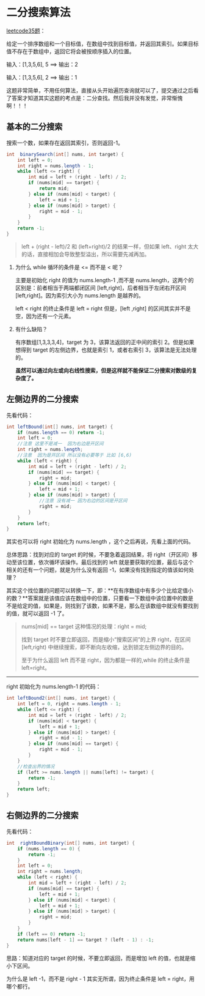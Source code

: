# 二分搜索算法

[leetcode35题](https://leetcode-cn.com/problems/search-insert-position/)：

给定一个排序数组和一个目标值，在数组中找到目标值，并返回其索引。如果目标值不存在于数组中，返回它将会被按顺序插入的位置。 

输入：[1,3,5,6], 5  ==>  输出：2

输入：[1,3,5,6], 2  ==>  输出：1

这题非常简单，不用任何算法，直接从头开始遍历查询就可以了，提交通过之后看了答案才知道其实这题的考点是：二分查找。然后我并没有发觉，非常惭愧啊！！！

## 基本的二分搜索

搜索一个数，如果存在返回其索引，否则返回-1。

```java
int  binarySearch(int[] nums, int target) {
    int left = 0;
    int right = nums.length - 1;
    while (left <= right) {
        int mid = left + (right - left) / 2;
        if (nums[mid] == target) {
            return mid;
        } else if (nums[mid] < target) {
            left = mid + 1;
        } else if (nums[mid] > target) {
            right = mid - 1;
        }
    }
    return -1;
}
```

> left + (right - left)/2 和 (left+right)/2 的结果一样，但如果 left、right 太大的话，直接相加会导致整型溢出，所以需要先减再加。

1. 为什么 while 循环的条件是 <= 而不是 < 呢？

   主要是初始化 right 的值为 nums.length-1 ,而不是 nums.length，这两个的区别是：前者相当于两端都闭区间 [left,right]，后者相当于左闭右开区间 [left,right]。因为索引大小为 nums.length 是越界的。

   left < right 的终止条件是 left = right 但是，[left ,right] 的区间其实并不是空，因为还有一个元素。

2. 有什么缺陷？

   有序数组[1,3,3,3,4]，target 为 3，该算法返回的正中间的索引 2。但是如果想得到 target 的左侧边界，也就是索引 1，或者右索引 3，该算法是无法处理的。

   **虽然可以通过向左或向右线性搜索，但是这样就不能保证二分搜索对数级的复杂度了。**

## 左侧边界的二分搜索

先看代码：

```java
int leftBound(int[] nums, int target) {
    if (nums.length == 0) return -1;
    int left = 0;
    //注意 这里不是减一  因为右边是开区间
    int right = nums.length;
    //注意  因为是开区间 所以没有必要等于 比如 [6,6)
    while (left < right) {
        int mid = left + (right - left) / 2;
        if (nums[mid] == target) {
            right = mid;
        } else if (nums[mid] < target) {
            left = mid + 1;
        } else if (nums[mid] > target) {
            //注意 没有减一 因为右边的区间是开区间
            right = mid;
        }
    }
    return left;
}
```

其实也可以将 right 初始化为 nums.length ，这个之后再说，先看上面的代码。

总体思路：找到对应的 target 的时候，不要急着返回结果，将 right（开区间）移动至该位置，依次循环该操作。最后找到的 left 就是要获取的位置，最后与这个相关的还有一个问题，就是为什么没有返回 -1，如果没有找到指定的值该如何处理？

其实这个找位置的问题可以转换一下，即：**在有序数组中有多少个比给定值小的数？**答案就是该值应该在数组中的位置，只要看一下数组中该位置中的数是不是给定的值，如果是，则找到了该数，如果不是，那么在该数组中就没有要找到的值，就可以返回 -1 了。

> nums[mid] == target 这种情况的处理：right = mid;
>
> 找到 target 时不要立即返回，而是缩小“搜索区间”的上界 right，在区间 [left,right) 中继续搜索，即不断向左收缩，达到锁定左侧边界的目的。
>
> 至于为什么返回 left 而不是 right，因为都是一样的,while 的终止条件是 left=right。

---

 right 初始化为 nums.length-1 的代码：

```java
int leftBound2(int[] nums, int target) {
    int left = 0, right = nums.length - 1;
    while (left <= right) {
        int mid = left + (right - left) / 2;
        if (nums[mid] < target) {
            left = mid + 1;
        } else if (nums[mid] > target) {
            right = mid - 1;
        } else if (nums[mid] == target) {
            right = mid - 1;
        }
    }
    //检查出界的情况
    if (left >= nums.length || nums[left] != target) {
        return -1;
    }
    return left;
}
```

## 右侧边界的二分搜索

先看代码：

```java
int  rightBoundBinary(int[] nums, int target) {
    if (nums.length == 0) {
        return -1;
    }
    int left = 0;
    int right = nums.length;
    while (left < right) {
        int mid = left + (right - left) / 2;
        if (nums[mid] == target) {
            left = mid + 1;
        } else if (nums[mid] < target) {
            left = mid + 1;
        } else if (nums[mid] > target) {
            right = mid;
        }
    }
    if (left == 0) return -1;
    return nums[left - 1] == target ? (left - 1) : -1;
}
```

思路：知道对应的 target 的时候，不要立即返回，而是增加 left 的值，也就是缩小下区间。

为什么是 left -1，而不是 right - 1 其实无所谓，因为终止条件是 left = right，用哪个都行。